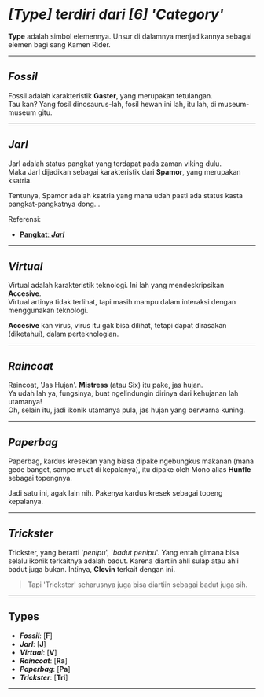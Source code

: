 # _**[Type] terdiri dari [6] 'Category'**_ <br>
**Type** adalah simbol elemennya. Unsur di dalamnya menjadikannya sebagai elemen bagi sang Kamen Rider. <br>

---
## ***Fossil***
Fossil adalah karakteristik **Gaster**, yang merupakan tetulangan. <br>
Tau kan? Yang fosil dinosaurus-lah, fosil hewan ini lah, itu lah, di museum-museum gitu.

---
## ***Jarl***
Jarl adalah status pangkat yang terdapat pada zaman viking dulu. <br>
Maka Jarl dijadikan sebagai karakteristik dari **Spamor**, yang merupakan ksatria.

Tentunya, Spamor adalah ksatria yang mana udah pasti ada status kasta pangkat-pangkatnya dong...

Referensi: 
- [**Pangkat**: ***Jarl***](https://en.wikipedia.org/wiki/Jarl)

---
## ***Virtual***
Virtual adalah karakteristik teknologi. Ini lah yang mendeskripsikan **Accesive**. <br>
Virtual artinya tidak terlihat, tapi masih mampu dalam interaksi dengan menggunakan teknologi.

**Accesive** kan virus, virus itu gak bisa dilihat, tetapi dapat dirasakan (diketahui), dalam perteknologian.

---
## ***Raincoat***
Raincoat, 'Jas Hujan'. **Mistress** (atau Six) itu pake, jas hujan. <br>
Ya udah lah ya, fungsinya, buat ngelindungin dirinya dari kehujanan lah utamanya! <br>
Oh, selain itu, jadi ikonik utamanya pula, jas hujan yang berwarna kuning.

---
## ***Paperbag***
Paperbag, kardus kresekan yang biasa dipake ngebungkus makanan (mana gede banget, sampe muat di kepalanya), itu dipake oleh Mono alias **Hunfle** sebagai topengnya.

Jadi satu ini, agak lain nih. Pakenya kardus kresek sebagai topeng kepalanya.

---
## ***Trickster***
Trickster, yang berarti '*penipu*', '*badut penipu*'. Yang entah gimana bisa selalu ikonik terkaitnya adalah badut. Karena diartiin ahli sulap atau ahli badut juga bukan. Intinya, **Clovin** terkait dengan ini.

> Tapi 'Trickster' seharusnya juga bisa diartiin sebagai badut juga sih.

---
## Types

- ***Fossil***: [**F**] <br>
- ***Jarl***: [**J**] <br>
- ***Virtual***: [**V**] <br>
- ***Raincoat***: [**Ra**] <br>
- ***Paperbag***: [**Pa**] <br>
- ***Trickster***: [**Tri**] <br>

---
